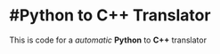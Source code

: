 #Python to C++ Translator
===========================================

This is code for a *automatic* **Python** to **C++** translator
